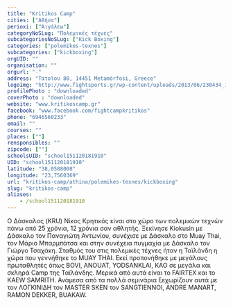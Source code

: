 ```yaml
---
title: "Kritikos Camp"
cities: ["Αθήνα"]
perioxi: ["Αιγάλεω"]
categoryNoSLug: "Πολεμικές τέχνες"
subcategoriesNoSLug: ["Kick Boxing"]
categories: ["polemikes-texnes"]
subcategories: ["kickboxing"]
orgUID: ""
organisation: ""
orgurl: "-"
address: "Τατοϊου 80, 14451 Metamórfosi, Greece"
logoimg: "http://www.fightsports.gr/wp-content/uploads/2013/06/230434_105156882905360_3024260_n.jpg"
profilePhoto : "downloaded"
coverPhoto : "downloaded"
website: "www.kritikoscamp.gr"
facebook: "www.facebook.com/fightcampkritikos"
phone: "6946560233"
email: ""
courses: ""
places: [""]
rensponsibles: ""
zipcode: [""]
schoolsUID: "school151120181910"
UID: "school151120181910"
latitude: "38,0588008"
longitude: "23,7560369"
url: "kritikos-camp/athina/polemikes-texnes/kickboxing"
slug: "kritikos-camp"
aliases:
    - /school151120181910
---
```





Ο Δάσκαλος (KRU) Νίκος Κρητικός είναι στο χώρο των πολεμικών τεχνών πάνω από 25 χρόνια, 12 χρόνια σαν αθλητής. Ξεκίνησε Kiokusin με Δάσκαλο τον Παναγιώτη Αντωνίου, συνέχισε με Δάσκαλο στο Muay Thai, τον Μάριο Μπαρμπάτσα και στην συνέχεια πυγμαχία με Δάσκαλο τον Γιώργο Τσαχάκη. Σταθμός του στις πολεμικές τέχνες ήταν η Ταϊλάνδη η χώρα που γεννήθηκε το MUAY THAI. Εκεί προπονήθηκε με μεγάλους πρωταθλητές όπως BOVI, ANOUAT, YODSANKLAI, ΚΑΟ σε μεγάλα και σκληρά Camp της Ταϊλάνδης. Μερικά από αυτά είναι το FAIRTEX και το KAEW SAMRITH. Ανάμεσα από τα πολλά σεμινάρια ξεχωρίζουν αυτά με τον ΛΟΓΚΙΝΙΔΗ τον MASTER SKEN τον SANGTIENNOI, ANDRE MANART, RAMON DEKKER, BUAKAW.